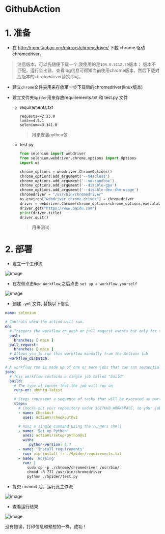 # GithubAction

# 1. 准备

- 在 <http://npm.taobao.org/mirrors/chromedriver/> 下载 chrome 驱动 chromedriver。

> 注意版本，可以先随便下载一个,我使用的是`104.0.5112.79`版本；
> 版本不匹配，运行会出错，查看log信息可得知当前使用chrome版本，然后下载对应版本的chromedriver替换即可。

- 建立`chrome`文件夹用来存放第一步下载后的chromedriver(linux版本)

- 建立文件夹`Spider`用来存放requirements.txt 和 test.py 文件

    - requirements.txt 
    
        ``` text
        requests==2.23.0
        lxml==4.5.1
        selenium==3.141.0
        ```

        > 用来安装python包
    
    -  test.py

        ``` py
        from selenium import webdriver
        from selenium.webdriver.chrome.options import Options
        import os

        chrome_options = webdriver.ChromeOptions()
        chrome_options.add_argument('--headless')
        chrome_options.add_argument('--no-sandbox')
        chrome_options.add_argument('--disable-gpu')
        chrome_options.add_argument('--disable-dev-shm-usage')
        chromedriver = "/usr/bin/chromedriver"
        os.environ["webdriver.chrome.driver"] = chromedriver
        driver = webdriver.Chrome(chrome_options=chrome_options,executable_path=chromedriver)
        driver.get("https://www.baidu.com")
        print(driver.title)
        driver.quit()
        ```

        > 用来测试

# 2. 部署

- 建立一个工作流

![image](https://user-images.githubusercontent.com/26021085/184545275-9fcc7b93-4835-4e51-a0b2-af0e9617e65b.png)

- 在左侧点击`New Workflow`,之后点击 `set up a workflow yourself`

![image](https://user-images.githubusercontent.com/26021085/184545391-ab1c548c-2d29-46e8-9d19-38c4784d7784.png)

- 创建 `.yml` 文件, 替换以下信息

``` yml
name: selenium

# Controls when the action will run. 
on:
  # Triggers the workflow on push or pull request events but only for the main branch
  push:
    branches: [ main ]
  pull_request:
    branches: [ main ]
  # Allows you to run this workflow manually from the Actions tab
  workflow_dispatch:

# A workflow run is made up of one or more jobs that can run sequentially or in parallel
jobs:
  # This workflow contains a single job called "build"
  build:
    # The type of runner that the job will run on
    runs-on: ubuntu-latest

    # Steps represent a sequence of tasks that will be executed as part of the job
    steps:
      # Checks-out your repository under $GITHUB_WORKSPACE, so your job can access it
      - name: Checkout
        uses: actions/checkout@v2

      # Runs a single command using the runners shell
      - name: 'Set up Python'
        uses: actions/setup-python@v1
        with:
           python-version: 3.7
      - name: 'Install requirements'
        run: pip install -r ./Spider/requirements.txt
      - name: 'Working'
        run: |
          sudo cp -p ./chrome/chromedriver /usr/bin/
          chmod -R 777 /usr/bin/chromedriver
          python ./Spider/test.py
```

- 提交 commit 后，运行此工作流

![image](https://user-images.githubusercontent.com/26021085/184545499-57331f38-0764-422e-becd-df4690d95012.png)

- 查看运行结果

![image](https://user-images.githubusercontent.com/26021085/184545543-df8f65b7-b6e4-4880-815a-93be70e1e6f8.png)

没有错误，打印信息和预想的一样，成功！
